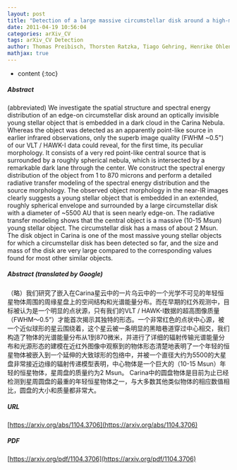 ```yaml
---
layout: post
title: "Detection of a large massive circumstellar disk around a high-mass young stellar object in the Carina Nebula"
date: 2011-04-19 10:56:04
categories: arXiv_CV
tags: arXiv_CV Detection
author: Thomas Preibisch, Thorsten Ratzka, Tiago Gehring, Henrike Ohlendorf, Hans Zinnecker, Robert R. King, Mark J. McCaughrean, James R. Lewis
mathjax: true
---
```


* content
{:toc}

##### Abstract
(abbreviated) We investigate the spatial structure and spectral energy distribution of an edge-on circumstellar disk around an optically invisible young stellar object that is embedded in a dark cloud in the Carina Nebula. Whereas the object was detected as an apparently point-like source in earlier infrared observations, only the superb image quality (FWHM ~0.5") of our VLT / HAWK-I data could reveal, for the first time, its peculiar morphology. It consists of a very red point-like central source that is surrounded by a roughly spherical nebula, which is intersected by a remarkable dark lane through the center. We construct the spectral energy distribution of the object from 1 to 870 microns and perform a detailed radiative transfer modeling of the spectral energy distribution and the source morphology. The observed object morphology in the near-IR images clearly suggests a young stellar object that is embedded in an extended, roughly spherical envelope and surrounded by a large circumstellar disk with a diameter of ~5500 AU that is seen nearly edge-on. The radiative transfer modeling shows that the central object is a massive (10-15 Msun) young stellar object. The circumstellar disk has a mass of about 2 Msun. The disk object in Carina is one of the most massive young stellar objects for which a circumstellar disk has been detected so far, and the size and mass of the disk are very large compared to the corresponding values found for most other similar objects.

##### Abstract (translated by Google)
（略）我们研究了嵌入在Cari​​na星云中的一片乌云中的一个光学不可见的年轻恒星物体周围的周缘星盘上的空间结构和光谱能量分布。而在早期的红外观测中，目标被认为是一个明显的点状源，只有我们的VLT / HAWK-I数据的超高图像质量（FWHM〜0.5“）才能首次揭示其独特的形态。一个非常红色的点状中心源，被一个近似球形的星云围绕着，这个星云被一条明显的黑暗巷道穿过中心相交，我们构造了物体的光谱能量分布从1到870微米，并进行了详细的辐射传输光谱能量分布和光源形态的建模在近红外图像中观察到的物体形态清楚地表明了一个年轻的恒星物体被嵌入到一个延伸的大致球形的包络中，并被一个直径大约为5500的大星盘非常接近边缘的辐射传递模型表明，中心物体是一个巨大的（10-15 Msun）年轻的恒星物体，星周盘的质量约为2 Msun。 Carina中的圆盘物体是目前为止已经检测到星周圆盘的最重的年轻恒星物体之一，与大多数其他类似物体的相应数值相比，圆盘的大小和质量都非常大。

##### URL
[https://arxiv.org/abs/1104.3706](https://arxiv.org/abs/1104.3706)

##### PDF
[https://arxiv.org/pdf/1104.3706](https://arxiv.org/pdf/1104.3706)

